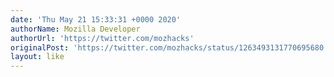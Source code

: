 ```yaml
---
date: 'Thu May 21 15:33:31 +0000 2020'
authorName: Mozilla Developer
authorUrl: 'https://twitter.com/mozhacks'
originalPost: 'https://twitter.com/mozhacks/status/1263493131770695680'
layout: like
---
```

